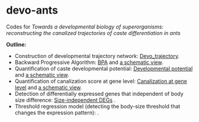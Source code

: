 # devo-ants
Codes for _Towards a developmental biology of superorganisms: reconstructing the canalized trajectories of caste differentiation in ants_ 

**Outline:**

* Construction of developmental trajectory network: [Devo_trajectory](Devo_trajectory.R).
* Backward Progressive Algorithm: [BPA](BPA.R) and [a schematic view](BPA_schematic.md).
* Quantification of caste developmental potential: [Developmental potential](developmental_potential.R) and [a schematic view](developmental_potential_schematic.md).
* Quantification of canalization score at gene level: [Canalization at gene level](canalisation_score_gene_level.R) and [a schematic view](canalizaed_gene_level_scheme.md).
* Detection of differentially expressed genes that independent of body size difference: [Size-independent DEGs](deg_size_independent.R) .
* Threshold regression model (detecting the body-size threshold that changes the expression pattern): . 

